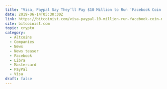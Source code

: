 ```yaml
---
title: "Visa, Paypal Say They’ll Pay $10 Million to Run ‘Facebook Coin’ – Report"
date: 2019-06-14T05:30:30Z
link: https://bitcoinist.com/visa-paypal-10-million-run-facebook-coin-node/?utm_medium=RSS&utm_source=hune
site: bitcoinist.com
topic: crypto
category:
  - Altcoins
  - Companies
  - News
  - News teaser
  - Facebook
  - Libra
  - Mastercard
  - PayPal
  - Visa
draft: false
---
```

